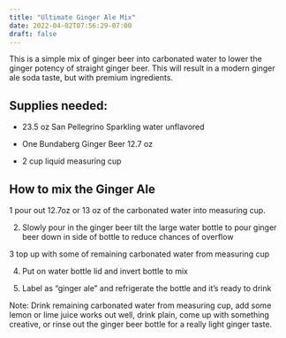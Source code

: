 ```yaml
---
title: "Ultimate Ginger Ale Mix"
date: 2022-04-02T07:56:29-07:00
draft: false
---
```


This is a simple mix of ginger beer into carbonated water to lower the ginger potency of straight ginger beer. This will result in a modern ginger ale soda taste, but with premium ingredients. 

## Supplies needed:

- 23.5 oz San Pellegrino Sparkling water unflavored 

- One Bundaberg Ginger Beer 12.7 oz

- 2 cup liquid measuring cup

## How to mix the Ginger Ale 

1 pour out 12.7oz or 13 oz of the carbonated water into measuring cup.

2. Slowly pour in the ginger beer tilt the large water bottle to pour ginger beer down in side of bottle to reduce chances of overflow

3 top up with some of remaining carbonated water from measuring cup

4. Put on water bottle lid and invert bottle to mix

5. Label as “ginger ale” and refrigerate the bottle and it’s ready to drink

Note: Drink remaining carbonated water from measuring cup, add some lemon or lime juice works out well, drink plain, come up with something creative, or rinse out the ginger beer bottle for a really light ginger taste.